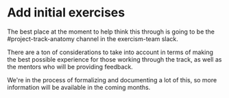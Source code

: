 # Add initial exercises

The best place at the moment to help think this through is going to be the #project-track-anatomy channel in the exercism-team slack.

There are a ton of considerations to take into account in terms of making the best possible experience for those working through the track, as well as the mentors who will be providing feedback.

We're in the process of formalizing and documenting a lot of this, so more information will be available in the coming months.
